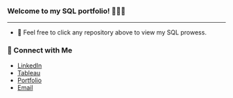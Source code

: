 ### Welcome to my SQL portfolio! 👩🏾‍💻

---

- 🔨 Feel free to click any repository above to view my SQL prowess. 


### 🧩 Connect with Me

- [LinkedIn](https://www.linkedin.com/in/kordai)
- [Tableau](https://public.tableau.com/app/profile/kordai)
- [Portfolio](https://kordai.me/)
- [Email](mailto:naakordaiaddy@gmail.com)
